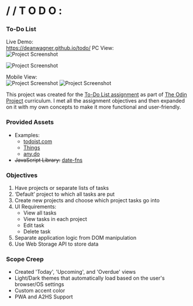 # / / T O D O :
### To-Do List

Live Demo:  
https://deanwagner.github.io/todo/
PC View:  
![Project Screenshot](https://deanwagner.github.io/todo/img/todo-pc-dark.png)

![Project Screenshot](https://deanwagner.github.io/todo/img/todo-pc-light.png)

Mobile View:  
![Project Screenshot](https://deanwagner.github.io/todo/img/todo-mobile-dark.png) ![Project Screenshot](https://deanwagner.github.io/todo/img/todo-mobile-light.png)

This project was created for the [To-Do List assignment](https://www.theodinproject.com/paths/full-stack-javascript/courses/javascript/lessons/todo-list) as part of [The Odin Project](https://www.theodinproject.com) curriculum. I met all the assignment objectives and then expanded on it with my own concepts to make it more functional and user-friendly.

### Provided Assets

* Examples: 
  - [todoist.com](https://en.todoist.com/)
  - [Things](https://culturedcode.com/things/)
  - [any.do](https://www.any.do/)
* ~~JavaScript Library:~~ [date-fns](https://github.com/date-fns/date-fns)

### Objectives

1. Have projects or separate lists of tasks
2. ‘Default’ project to which all tasks are put
3. Create new projects and choose which project tasks go into
4. UI Requirements:
   - View all tasks
   - View tasks in each project
   - Edit task
   - Delete task
5. Separate application logic from DOM manipulation
6. Use Web Storage API to store data

### Scope Creep

* Created 'Today', 'Upcoming', and 'Overdue' views
* Light/Dark themes that automatically load based on the user's browser/OS settings
* Custom accent color
* PWA and A2HS Support